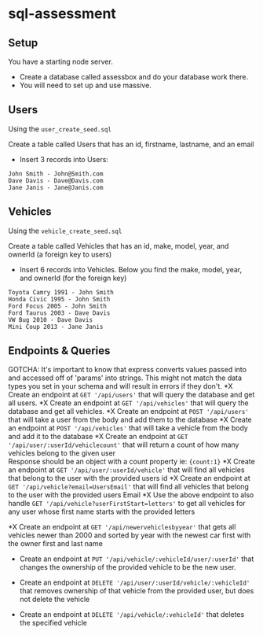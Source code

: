 # sql-assessment

## Setup

You have a starting node server.

* Create a database called assessbox and do your database work there.
* You will need to set up and use massive.

## Users

Using the `user_create_seed.sql`

Create a table called Users that has an id, firstname, lastname, and an email
* Insert 3 records into Users:

```
John Smith - John@Smith.com
Dave Davis - Dave@Davis.com
Jane Janis - Jane@Janis.com
```

## Vehicles

Using the `vehicle_create_seed.sql`

Create a table called Vehicles that has an id, make, model, year, and ownerId (a foreign key to users)

* Insert 6 records into Vehicles.  Below you find the make, model, year, and ownerId (for the foreign key)
```
Toyota Camry 1991 - John Smith
Honda Civic 1995 - John Smith
Ford Focus 2005 - John Smith
Ford Taurus 2003 - Dave Davis
VW Bug 2010 - Dave Davis
Mini Coup 2013 - Jane Janis
```

## Endpoints & Queries
GOTCHA: It's important to know that express converts values passed into and accessed off of 'params' into strings. This might not match the data types you set in your schema and will result in errors if they don't.
*X Create an endpoint at `GET '/api/users'` that will query the database and get all users.
*X Create an endpoint at `GET '/api/vehicles'` that will query the database and get all vehicles.
*X Create an endpoint at `POST '/api/users'` that will take a user from the body and add them to the database
*X Create an endpoint at `POST '/api/vehicles'` that will take a vehicle from the body and add it to the database
*X Create an endpoint at `GET '/api/user/:userId/vehiclecount'` that will return a count of how many vehicles belong to the given user  
  Response should be an object with a count property ie: `{count:1}`
*X Create an endpoint at `GET '/api/user/:userId/vehicle'` that will find all vehicles that belong to the user with the provided users id
*X Create an endpoint at `GET '/api/vehicle?email=UsersEmail'` that will find all vehicles that belong to the user with the provided users Email
*X Use the above endpoint to also handle `GET '/api/vehicle?userFirstStart=letters'` to get all vehicles for any user whose first name starts with the provided letters

*X Create an endpoint at `GET '/api/newervehiclesbyyear'` that gets all vehicles newer than 2000 and sorted by year with the newest car first with the owner first and last name

* Create an endpoint at `PUT '/api/vehicle/:vehicleId/user/:userId'` that changes the ownership of the provided vehicle to be the new user.

* Create an endpoint at `DELETE '/api/user/:userId/vehicle/:vehicleId'` that removes ownership of that vehicle from the provided user, but does not delete the vehicle

* Create an endpoint at `DELETE '/api/vehicle/:vehicleId'` that deletes the specified vehicle

